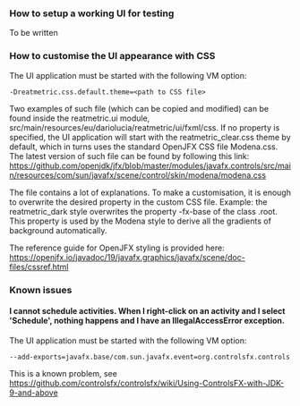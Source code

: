 ### How to setup a working UI for testing
To be written
### How to customise the UI appearance with CSS
The UI application must be started with the following VM option:

    -Dreatmetric.css.default.theme=<path to CSS file>

Two examples of such file (which can be copied and modified) can be found inside the reatmetric.ui module, 
src/main/resources/eu/dariolucia/reatmetric/ui/fxml/css. If no property is specified, the UI application will start 
with the reatmetric_clear.css theme by default, which in turns uses the standard OpenJFX CSS file Modena.css. The latest
version of such file can be found by following this link:
https://github.com/openjdk/jfx/blob/master/modules/javafx.controls/src/main/resources/com/sun/javafx/scene/control/skin/modena/modena.css

The file contains a lot of explanations. To make a customisation, it is enough to overwrite the desired property in the
custom CSS file. Example: the reatmetric_dark style overwrites the property -fx-base of the class .root. This property
is used by the Modena style to derive all the gradients of background automatically.

The reference guide for OpenJFX styling is provided here:
https://openjfx.io/javadoc/19/javafx.graphics/javafx/scene/doc-files/cssref.html

### Known issues
#### I cannot schedule activities. When I right-click on an activity and I select 'Schedule', nothing happens and I have an IllegalAccessError exception.
The UI application must be started with the following VM option:

    --add-exports=javafx.base/com.sun.javafx.event=org.controlsfx.controls

This is a known problem, see https://github.com/controlsfx/controlsfx/wiki/Using-ControlsFX-with-JDK-9-and-above